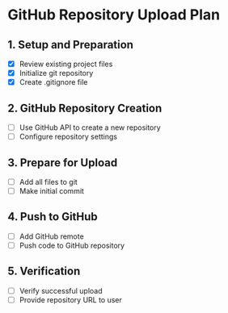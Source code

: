 # GitHub Repository Upload Plan

## 1. Setup and Preparation
- [x] Review existing project files
- [x] Initialize git repository
- [x] Create .gitignore file

## 2. GitHub Repository Creation
- [ ] Use GitHub API to create a new repository
- [ ] Configure repository settings

## 3. Prepare for Upload
- [ ] Add all files to git
- [ ] Make initial commit

## 4. Push to GitHub
- [ ] Add GitHub remote
- [ ] Push code to GitHub repository

## 5. Verification
- [ ] Verify successful upload
- [ ] Provide repository URL to user